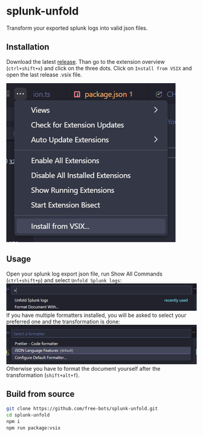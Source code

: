 # splunk-unfold

Transform your exported splunk logs into valid json files.

## Installation
Download the latest [release](https://github.com/free-bots/splunk-unfold/releases). Than go to the extension overview (`ctrl+shift+x`) and click on the three dots. Click on `Install from VSIX` and open the last release .vsix file.

![install](.readme/install.png)

## Usage 
Open your splunk log export json file, run Show All Commands (`ctrl+shift+p`) and select `Unfold Splunk logs`:
![promt1](.readme/promt1.png)
If you have multiple formatters installed, you will be asked to select your preferred one and the transformation is done:
![promt2](.readme/promt2.png)
Otherwise you have to format the document yourself after the transformation (`shift+alt+f`).

## Build from source
```bash
git clone https://github.com/free-bots/splunk-unfold.git
cd splunk-unfold
npm i
npm run package:vsix
```
